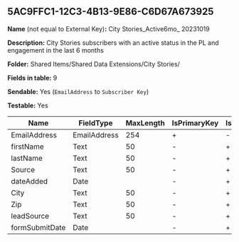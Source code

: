 ## 5AC9FFC1-12C3-4B13-9E86-C6D67A673925

**Name** (not equal to External Key)**:** City Stories_Active6mo_ 20231019

**Description:** City Stories subscribers with an active status in the PL and engagement in the last 6 months

**Folder:** Shared Items/Shared Data Extensions/City Stories/

**Fields in table:** 9

**Sendable:** Yes (`EmailAddress` to `Subscriber Key`)

**Testable:** Yes

| Name | FieldType | MaxLength | IsPrimaryKey | IsNullable | DefaultValue |
| --- | --- | --- | --- | --- | --- |
| EmailAddress | EmailAddress | 254 | + | - |  |
| firstName | Text | 50 | - | + |  |
| lastName | Text | 50 | - | + |  |
| Source | Text | 50 | - | + |  |
| dateAdded | Date |  | - | + | GetDate() |
| City | Text | 50 | - | + |  |
| Zip | Text | 50 | - | + |  |
| leadSource | Text | 50 | - | + |  |
| formSubmitDate | Date |  | - | + |  |

